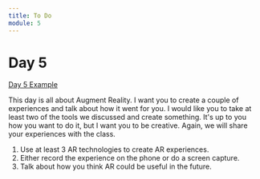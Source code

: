 ```yaml
---
title: To Do
module: 5
---
```


# Day 5

<a href="https://github.com/Montana-Media-Arts/220_CreativeCoding2-Spring2022-Samples/tree/main/Homework%2014" target="_blank">Day 5 Example</a>

This day is all about Augment Reality.  I want you to create a couple of experiences and talk about how it went for you. I would like you to take at least two of the tools we discussed and create something.  It's up to you how you want to do it, but I want you to be creative.  Again, we will share your experiences with the class.

1. Use at least 3 AR technologies to create AR experiences.
2. Either record the experience on the phone or do a screen capture.
3. Talk about how you think AR could be useful in the future.
